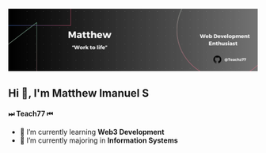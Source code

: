 ![mattzie](/img/Banner%20Linkedin.png)

## Hi 👋, I'm Matthew Imanuel S

#### ⏭ Teach77 ⏮

- 🌱 I’m currently learning **Web3 Development**
- 🔭 I’m currently majoring in **Information Systems**

<!--
**Teachz77/teachz77** is a ✨ _special_ ✨ repository because its `README.md` (this file) appears on your GitHub profile.

Here are some ideas to get you started:

- 🔭 I’m currently working on ...
- 🌱 I’m currently learning ...
- 👯 I’m looking to collaborate on ...
- 🤔 I’m looking for help with ...
- 💬 Ask me about ...
- 📫 How to reach me: ...
- 😄 Pronouns: ...
- ⚡ Fun fact: ...
-->


